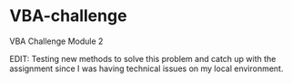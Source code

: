 # VBA-challenge
VBA Challenge Module 2

EDIT: Testing new methods to solve this problem and catch up with the assignment since I was having technical issues on my local environment.
